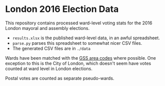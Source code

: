 # London 2016 Election Data

This repository contains processed ward-level voting stats for the 2016 London
mayoral and assembly elections.

* `results.xlsx` is the published ward-level data, in an awful
spreadsheet.
* `parse.py` parses this spreadsheet to somewhat nicer CSV files.
* The generated CSV files are in `./data`

Wards have been matched with the [GSS area
codes](https://en.wikipedia.org/wiki/ONS_coding_system#Current_GSS_coding_system)
where possible. One exception to this is the City of London, which
doesn't seem have votes counted at ward level in London elections.

Postal votes are counted as separate pseudo-wards.
